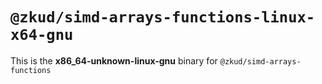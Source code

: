 # `@zkud/simd-arrays-functions-linux-x64-gnu`

This is the **x86_64-unknown-linux-gnu** binary for `@zkud/simd-arrays-functions`
